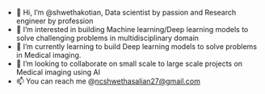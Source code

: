 - 👋 Hi, I’m @shwethakotian, Data scientist by passion and Research engineer by profession
- 👀 I’m interested in building Machine learning/Deep learning models to solve challenging problems in multidisciplinary domain
- 🌱 I’m currently learning to build Deep learning models to solve problems in Medical imaging.
- 💞️ I’m looking to collaborate on small scale to large scale projects on Medical imaging using AI
- 📫 You can reach me @ncshwethasalian27@gmail.com

<!---
shwethakotian/shwethakotian is a ✨ special ✨ repository because its `README.md` (this file) appears on your GitHub profile.
You can click the Preview link to take a look at your changes.
--->
